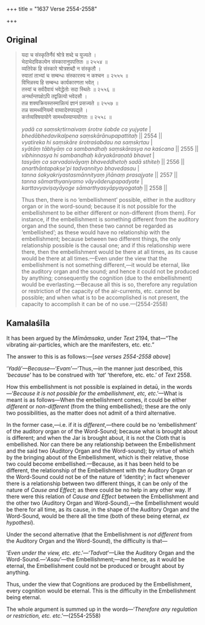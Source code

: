 +++
title = "1637 Verse 2554-2558"

+++
## Original 
>
> यदा च संस्कृतिर्नैवं श्रोत्रे शब्दे च युज्यते ।  
> भेदाभेदविकल्पेन संस्कारानुपपत्तितः ॥ २५५४ ॥  
> व्यतिरेक हि संस्कारे श्रोत्रशब्दौ न संस्कृतौ ।  
> स्यातां ताभ्यां च सम्बन्धः संस्कारस्य न कश्चन ॥ २५५५ ॥  
> विभिन्नस्य हि सम्बन्धः कार्यकारणता भवेत् ।  
> तस्यां च सर्वदैवायं भवेद्धेतोः सदा स्थितेः ॥ २५५६ ॥  
> अनर्थान्तपक्षेऽपि तद्वन्नित्यो भवेदसौ ।  
> तन्न शक्यक्रियस्तस्मान्नित्यं ज्ञानं प्रसज्यते ॥ २५५७ ॥  
> तन्न सामर्थ्यनियमो वाय्वादेरुपपद्यते ।  
> कर्त्तव्यविषयायोगे सामर्थ्यस्याप्ययोगतः ॥ २५५८ ॥ 
>
> *yadā ca saṃskṛtirnaivaṃ śrotre śabde ca yujyate* \|  
> *bhedābhedavikalpena saṃskārānupapattitaḥ* \|\| 2554 \|\|  
> *vyatireka hi saṃskāre śrotraśabdau na saṃskṛtau* \|  
> *syātāṃ tābhyāṃ ca sambandhaḥ saṃskārasya na kaścana* \|\| 2555 \|\|  
> *vibhinnasya hi sambandhaḥ kāryakāraṇatā bhavet* \|  
> *tasyāṃ ca sarvadaivāyaṃ bhaveddhetoḥ sadā sthiteḥ* \|\| 2556 \|\|  
> *anarthāntapakṣe'pi tadvannityo bhavedasau* \|  
> *tanna śakyakriyastasmānnityaṃ jñānaṃ prasajyate* \|\| 2557 \|\|  
> *tanna sāmarthyaniyamo vāyvāderupapadyate* \|  
> *karttavyaviṣayāyoge sāmarthyasyāpyayogataḥ* \|\| 2558 \|\| 
>
> Thus then, there is no ‘embellishment’ possible, either in the auditory organ or in the word-sound; because it is not possible for the embellishment to be either different or non-different (from them). For instance, if the embellishment is something different from the auditory organ and the sound, then these two cannot be regarded as ‘embellished’; as these would have no relationship with the embellishment; because between two different things, the only relationship possible is the causal one; and if this relationship were there, then the embellishment would be there at all times, as its cause would be there at all times.—Even under the view that the embellishment is not something different,—it would be eternal, like the auditory organ and the sound; and hence it could not be produced by anything; consequently the cognition (due to the embellishment) would be everlasting.—Because all this is so, therefore any regulation or restriction of the capacity of the air-currents, etc. cannot be possible; and when what is to be accomplished is not present, the capacity to accomplish it can be of no use.—(2554-2558)



## Kamalaśīla

It has been argued by the *Mīmāṃsaka*, under *Text* 2194, that—“The vibrating air-particles, which are the manifesters, etc. etc.”

The answer to this is as follows:—[*see verses 2554-2558 above*]

‘*Yadā’—Because*—‘*Evam*’—‘Thus,—in the manner just described, this ‘*because*’ has to be construed with ‘*tat*’ ‘therefore, etc. etc.’ of *Text* 2558.

How this embellishment is not possible is explained in detaū, in the words—‘*Because it is not possible for the embellishment*, *etc, etc*.’—What is meant is as follows—When the embellishment comes, it could be either *different* or *non-different* (from the thing embellished); these are the only two possibilities, as the matter does not admit of a third alternative.

In the former case,—i.e. if it is *different*,—there could be no ‘embellishment’ of the auditory organ or of the Word-Sound; because what is brought about is different; and when the Jar is brought about, it is not the Cloth that is embellished. Nor can there be any relationship between the Embellishment and the said two (Auditory Organ and the Word-sound); by virtue of which by the bringing about of the Embellishment, which is their relative, those two could become embellished.—Because, as it has been held to be different, the relationship of the Embellishment with the Auditory Organ or the Word-Sound could not be of the nature of ‘identity’; in fact whenever there is a relationship between two different things, it can be only of the nature of *Cause and Effect*; as there could be no help in any other way. If there were this relation of *Cause and Effect* between the Embellishment and the other two (Auditory Organ and Word-Sound),—the Embellishment would be there for all time, as its cause, in the shape of the Auditory Organ and the Word-Sound, would be there all the time (both of these being eternal, *ex hypothesi*).

Under the second alternative (that the Embellishment is *not different* from the Auditory Organ and the Word-Sound), the difficulty is that—

‘*Even under the view, etc. etc*.’—‘*Tadvat*’—Like the Auditory Organ and the Word-Sound.—‘*Asau*’—the Embellishment;—and hence, as it would be eternal, the Embellishment could not be produced or brought about by anything.

Thus, under the view that Cognitions are produced by the Embellishment, every cognition would be eternal. This is the difficulty in the Embellishment being eternal.

The whole argument is summed up in the words—‘*Therefore any regulation or restriction, etc. etc*.’—(2554-2558)


